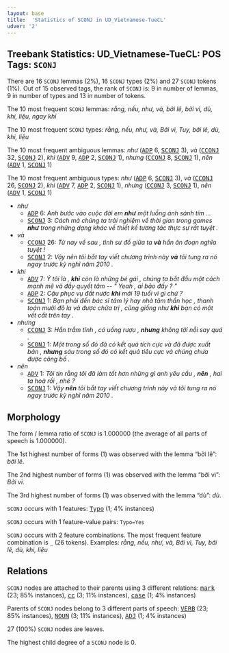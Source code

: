 ```yaml
---
layout: base
title:  'Statistics of SCONJ in UD_Vietnamese-TueCL'
udver: '2'
---
```


## Treebank Statistics: UD_Vietnamese-TueCL: POS Tags: `SCONJ`

There are 16 `SCONJ` lemmas (2%), 16 `SCONJ` types (2%) and 27 `SCONJ` tokens (1%).
Out of 15 observed tags, the rank of `SCONJ` is: 9 in number of lemmas, 9 in number of types and 13 in number of tokens.

The 10 most frequent `SCONJ` lemmas: <em>rằng, nếu, như, và, bởi lẽ, bởi vì, dù, khi, liệu, ngay khi</em>

The 10 most frequent `SCONJ` types:  <em>rằng, nếu, như, và, Bởi vì, Tuy, bởi lẽ, dù, khi, liệu</em>

The 10 most frequent ambiguous lemmas: <em>như</em> (<tt><a href="vi_tuecl-pos-ADP.html">ADP</a></tt> 6, <tt><a href="vi_tuecl-pos-SCONJ.html">SCONJ</a></tt> 3), <em>và</em> (<tt><a href="vi_tuecl-pos-CCONJ.html">CCONJ</a></tt> 32, <tt><a href="vi_tuecl-pos-SCONJ.html">SCONJ</a></tt> 2), <em>khi</em> (<tt><a href="vi_tuecl-pos-ADV.html">ADV</a></tt> 9, <tt><a href="vi_tuecl-pos-ADP.html">ADP</a></tt> 2, <tt><a href="vi_tuecl-pos-SCONJ.html">SCONJ</a></tt> 1), <em>nhưng</em> (<tt><a href="vi_tuecl-pos-CCONJ.html">CCONJ</a></tt> 8, <tt><a href="vi_tuecl-pos-SCONJ.html">SCONJ</a></tt> 1), <em>nên</em> (<tt><a href="vi_tuecl-pos-ADV.html">ADV</a></tt> 1, <tt><a href="vi_tuecl-pos-SCONJ.html">SCONJ</a></tt> 1)

The 10 most frequent ambiguous types:  <em>như</em> (<tt><a href="vi_tuecl-pos-ADP.html">ADP</a></tt> 6, <tt><a href="vi_tuecl-pos-SCONJ.html">SCONJ</a></tt> 3), <em>và</em> (<tt><a href="vi_tuecl-pos-CCONJ.html">CCONJ</a></tt> 26, <tt><a href="vi_tuecl-pos-SCONJ.html">SCONJ</a></tt> 2), <em>khi</em> (<tt><a href="vi_tuecl-pos-ADV.html">ADV</a></tt> 7, <tt><a href="vi_tuecl-pos-ADP.html">ADP</a></tt> 2, <tt><a href="vi_tuecl-pos-SCONJ.html">SCONJ</a></tt> 1), <em>nhưng</em> (<tt><a href="vi_tuecl-pos-CCONJ.html">CCONJ</a></tt> 3, <tt><a href="vi_tuecl-pos-SCONJ.html">SCONJ</a></tt> 1), <em>nên</em> (<tt><a href="vi_tuecl-pos-ADV.html">ADV</a></tt> 1, <tt><a href="vi_tuecl-pos-SCONJ.html">SCONJ</a></tt> 1)


* <em>như</em>
  * <tt><a href="vi_tuecl-pos-ADP.html">ADP</a></tt> 6: <em>Anh bước vào cuộc đời em <b>như</b> một luồng ánh sánh tím ...</em>
  * <tt><a href="vi_tuecl-pos-SCONJ.html">SCONJ</a></tt> 3: <em>Cách mà chúng ta trải nghiệm về thời gian trong games <b>như</b> trong những dạng khác về thiết kế tương tác thực sự rất tuyệt .</em>
* <em>và</em>
  * <tt><a href="vi_tuecl-pos-CCONJ.html">CCONJ</a></tt> 26: <em>Từ nay về sau , tình sư đồ giữa ta <b>và</b> hắn ân đoạn nghĩa tuyệt !</em>
  * <tt><a href="vi_tuecl-pos-SCONJ.html">SCONJ</a></tt> 2: <em>Vậy nên tôi bắt tay viết chương trình này <b>và</b> tôi tung ra nó ngay trước kỳ nghỉ năm 2010 .</em>
* <em>khi</em>
  * <tt><a href="vi_tuecl-pos-ADV.html">ADV</a></tt> 7: <em>Ý tôi là , <b>khi</b> còn là những bé gái , chúng ta bắt đầu một cách mạnh mẽ và đầy quyết tâm -- " Yeah , ai bảo đấy ? "</em>
  * <tt><a href="vi_tuecl-pos-ADP.html">ADP</a></tt> 2: <em>Cậu phục vụ đất nước <b>khi</b> mới 19 tuổi vì gì chứ ?</em>
  * <tt><a href="vi_tuecl-pos-SCONJ.html">SCONJ</a></tt> 1: <em>Bạn phải đến bác sĩ tâm lý hay nhà tâm thần học , thanh toán mười đô la và được chữa trị , cũng giống như <b>khi</b> bạn có một vết cắt trên tay .</em>
* <em>nhưng</em>
  * <tt><a href="vi_tuecl-pos-CCONJ.html">CCONJ</a></tt> 3: <em>Hắn trầm tĩnh , có uống rượu , <b>nhưng</b> không tới nỗi say quá .</em>
  * <tt><a href="vi_tuecl-pos-SCONJ.html">SCONJ</a></tt> 1: <em>Một trong số đó đã có kết quả tích cực và đã được xuất bản , <b>nhưng</b> sáu trong số đó có kết quả tiêu cực và chúng chưa được công bố .</em>
* <em>nên</em>
  * <tt><a href="vi_tuecl-pos-ADV.html">ADV</a></tt> 1: <em>Tôi tin rằng tôi đã làm tốt hơn những gì anh yêu cầu , <b>nên</b> , hai ta hoà rồi , nhé ?</em>
  * <tt><a href="vi_tuecl-pos-SCONJ.html">SCONJ</a></tt> 1: <em>Vậy <b>nên</b> tôi bắt tay viết chương trình này và tôi tung ra nó ngay trước kỳ nghỉ năm 2010 .</em>

## Morphology

The form / lemma ratio of `SCONJ` is 1.000000 (the average of all parts of speech is 1.000000).

The 1st highest number of forms (1) was observed with the lemma “bởi lẽ”: <em>bởi lẽ</em>.

The 2nd highest number of forms (1) was observed with the lemma “bởi vì”: <em>Bởi vì</em>.

The 3rd highest number of forms (1) was observed with the lemma “dù”: <em>dù</em>.

`SCONJ` occurs with 1 features: <tt><a href="vi_tuecl-feat-Typo.html">Typo</a></tt> (1; 4% instances)

`SCONJ` occurs with 1 feature-value pairs: `Typo=Yes`

`SCONJ` occurs with 2 feature combinations.
The most frequent feature combination is `_` (26 tokens).
Examples: <em>rằng, nếu, như, và, Bởi vì, Tuy, bởi lẽ, dù, khi, liệu</em>


## Relations

`SCONJ` nodes are attached to their parents using 3 different relations: <tt><a href="vi_tuecl-dep-mark.html">mark</a></tt> (23; 85% instances), <tt><a href="vi_tuecl-dep-cc.html">cc</a></tt> (3; 11% instances), <tt><a href="vi_tuecl-dep-case.html">case</a></tt> (1; 4% instances)

Parents of `SCONJ` nodes belong to 3 different parts of speech: <tt><a href="vi_tuecl-pos-VERB.html">VERB</a></tt> (23; 85% instances), <tt><a href="vi_tuecl-pos-NOUN.html">NOUN</a></tt> (3; 11% instances), <tt><a href="vi_tuecl-pos-ADJ.html">ADJ</a></tt> (1; 4% instances)

27 (100%) `SCONJ` nodes are leaves.

The highest child degree of a `SCONJ` node is 0.

